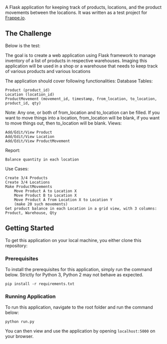 

A Flask application for keeping track of products, locations, and the product movements between the locations.
It was written as a test project for [Frappe.io](https://frappe.io).

## The Challenge
Below is the test:  

The goal is to create a web application using Flask framework to manage inventory of a list of products in respective warehouses. Imaging this application will be used in a shop or a warehouse that needs to keep track of various products and various locations

The application should cover following functionalities:
Database Tables:

    Product (product_id)
    Location (location_id)
    ProductMovement (movement_id, timestamp, from_location, to_location, product_id, qty)

Note: Any one, or both of from_location and to_location can be filled. If you want to move things into a location, from_location will be blank, if you want to move things out, then to_location will be blank.
Views:

    Add/Edit/View Product
    Add/Edit/View Location
    Add/Edit/View ProductMovement

Report:

    Balance quantity in each location

Use Cases:

    Create 3/4 Products
    Create 3/4 Locations
    Make ProductMovements
        Move Product A to Location X
        Move Product B to Location X
        Move Product A from Location X to Location Y
        (make 20 such movements)
    Get product balance in each Location in a grid view, with 3 columns: Product, Warehouse, Qty


## Getting Started

To get this application on your local machine, you either clone this repository:  



### Prerequisites

To install the prerequisites for this application, simply run the command below.
Strictly for Python 3, Python 2 may not behave as expected.

```
pip install -r requirements.txt
```

### Running Application

To run this application, navigate to the root folder and run the command below:

```
python run.py
```

You can then view and use the application by opening `localhost:5000` on your browser.

